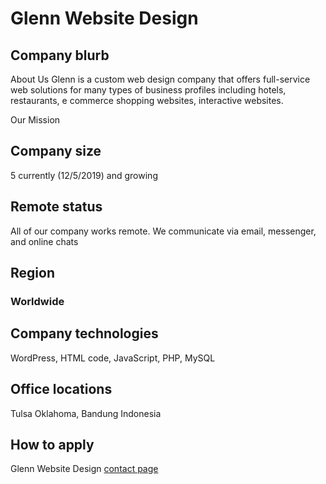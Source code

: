 # Glenn Website Design

## Company blurb

About Us
Glenn is a custom web design company that offers full-service web solutions for many types of business profiles including hotels, restaurants, e commerce shopping websites, interactive websites.

Our Mission

## Company size
5 currently (12/5/2019) and growing

## Remote status
All of our company works remote. We communicate via email, messenger, and online chats

## Region

### Worldwide

## Company technologies

WordPress, HTML code, JavaScript, PHP, MySQL

## Office locations
Tulsa Oklahoma, Bandung Indonesia

## How to apply
Glenn Website Design [contact page](https://glennwebsitedesign.com/contact/)
